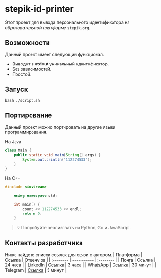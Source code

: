 # stepik-id-printer
Этот проект для вывода персонального идентификатора на *образовательной платформе* ```stepik.org```.
## Возможности
Данный проект имеет следующий функционал.   
* Выводит в **stdout** уникальный идентификатор.   
* Без зависимостей.   
* Простой.   
## Запуск
	bash ./script.sh
## Портирование
Данный проект можно портировать на другие языки программирования.  

На Java
```Java
class Main {
    public static void main(String[] args) {
        System.out.println("112274533");
    }
}
```
На C++
```C++
#include <iostream>

    using namespace std;
    
	int main() {
	    count << 112274533 << endl;
	    return 0;
	}
```
> 💡 Попробуйте реализовать на Python, Go и JavaScript.
## Контакты разработчика
Ниже найдете список ссылок для связи с автором.
| Платформа  | Ссылка                           | Отвечу за  |
| :--------  | -----------                          | :--------  |
| Почта      | [Ссылка](https://www.eurosport.com/) | 24 часа    |
| LinkedIn   | [Ссылка](https://www.eurosport.com/) | 3 часа     |
| WhatsApp   | [Ссылка](https://www.eurosport.com/) | 30 минут   |
| Telegram   | [Ссылка](https://www.eurosport.com/) | 5 минут    |

